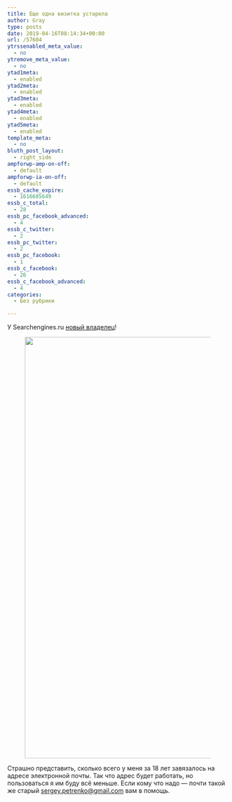 ```yaml
---
title: Еще одна визитка устарела
author: Gray
type: posts
date: 2019-04-16T08:14:34+00:00
url: /57604
ytrssenabled_meta_value:
  - no
ytremove_meta_value:
  - no
ytad1meta:
  - enabled
ytad2meta:
  - enabled
ytad3meta:
  - enabled
ytad4meta:
  - enabled
ytad5meta:
  - enabled
template_meta:
  - no
bluth_post_layout:
  - right_side
ampforwp-amp-on-off:
  - default
ampforwp-ia-on-off:
  - default
essb_cache_expire:
  - 1616685649
essb_c_total:
  - 28
essb_pc_facebook_advanced:
  - 4
essb_c_twitter:
  - 2
essb_pc_twitter:
  - 2
essb_pc_facebook:
  - 1
essb_c_facebook:
  - 26
essb_c_facebook_advanced:
  - 4
categories:
  - Без рубрики

---
```








У Searchengines.ru [новый владелец][1]!<figure class="wp-block-image">

<img data-attachment-id="57605" data-permalink="https://blognot.co/57604/img_1108" data-orig-file="https://i0.wp.com/blognot.co/wp-content/uploads/2019/04/IMG_1108.jpg?fit=1280%2C960&ssl=1" data-orig-size="1280,960" data-comments-opened="1" data-image-meta="{&quot;aperture&quot;:&quot;1.8&quot;,&quot;credit&quot;:&quot;&quot;,&quot;camera&quot;:&quot;iPhone XS Max&quot;,&quot;caption&quot;:&quot;&quot;,&quot;created_timestamp&quot;:&quot;1555380747&quot;,&quot;copyright&quot;:&quot;&quot;,&quot;focal_length&quot;:&quot;4.25&quot;,&quot;iso&quot;:&quot;25&quot;,&quot;shutter_speed&quot;:&quot;0.0059880239520958&quot;,&quot;title&quot;:&quot;&quot;,&quot;orientation&quot;:&quot;1&quot;}" data-image-title="IMG_1108" data-image-description="" data-medium-file="https://i0.wp.com/blognot.co/wp-content/uploads/2019/04/IMG_1108.jpg?fit=300%2C225&ssl=1" data-large-file="https://i0.wp.com/blognot.co/wp-content/uploads/2019/04/IMG_1108.jpg?fit=740%2C555&ssl=1" width="1280" height="960" src="https://i0.wp.com/blognot.co/wp-content/uploads/2019/04/IMG_1108.jpg?fit=740%2C555&ssl=1" alt="" class="wp-image-57605" srcset="https://i0.wp.com/blognot.co/wp-content/uploads/2019/04/IMG_1108.jpg?w=1280&ssl=1 1280w, https://i0.wp.com/blognot.co/wp-content/uploads/2019/04/IMG_1108.jpg?resize=300%2C225&ssl=1 300w, https://i0.wp.com/blognot.co/wp-content/uploads/2019/04/IMG_1108.jpg?resize=768%2C576&ssl=1 768w, https://i0.wp.com/blognot.co/wp-content/uploads/2019/04/IMG_1108.jpg?resize=1024%2C768&ssl=1 1024w, https://i0.wp.com/blognot.co/wp-content/uploads/2019/04/IMG_1108.jpg?resize=667%2C500&ssl=1 667w, https://i0.wp.com/blognot.co/wp-content/uploads/2019/04/IMG_1108.jpg?resize=800%2C600&ssl=1 800w, https://i0.wp.com/blognot.co/wp-content/uploads/2019/04/IMG_1108.jpg?w=1200&ssl=1 1200w" sizes="(max-width: 740px) 100vw, 740px" /> </figure> 

Страшно представить, сколько всего у меня за 18 лет завязалось на адресе электронной почты. Так что адрес будет работать, но пользоваться я им буду всё меньше. Если кому что надо — почти такой же старый <sergey.petrenko@gmail.com> вам в помощь.

 [1]: https://www.searchengines.ru/u-searchengines-ru-novyj-vladelets.html